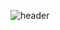 ![header](https://capsule-render.vercel.app/api?type=waving&color=gradient&height=300&section=header&text=HyoBin%20Shin&fontSize=90&desc=HyoBin)
